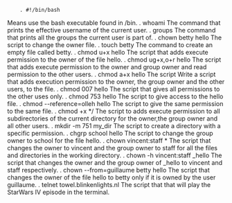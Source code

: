         . #!/bin/bash
Means use the bash executable found in /bin.
        . whoami
The command that prints the effective username of the current user.
        . groups
The command that prints all the groups the current user is part of.
        . chown betty hello
The script to change the owner file.
        . touch betty
The command to create an empty file called betty.
        . chmod u+x hello
The script that adds execute permission to the owner of the file hello.
        . chmod ug+x,o+r hello
The script that adds execute permission to the owner and group owner and read permission to the other users.
        . chmod a+x hello
The script Write a script that adds execution permission to the owner, the group owner and the other users, to the file.
        . chmod 007 hello
The script that gives all permissions to the other uses only.
        . chmod 753 hello
The script to give access to the hello file.
        . chmod --reference=olleh hello
The script to give the same permission to the same file.
        . chmod +x */
The script to adds execute permission to all subdirectories of the current directory for the owner,the group owner and all other users.
        . mkdir -m 751 my_dir
The script to create a directory with a specific permission.
        . chgrp school hello
The script to change the group owner to school for the file hello.
        . chown vincent:staff *
The script that changes the owner to vincent and the group owner to staff for all the files and directories in the working directory.
        . chown -h vincent:staff _hello
The script that changes the owner and the group owner of _hello to vincent and staff respectively.
        . chown --from=guillaume betty hello
The script that changes the owner of the file hello to betty only if it is owned by the user guillaume.
        . telnet towel.blinkenlights.nl
The script that that will play the StarWars IV episode in the terminal.
